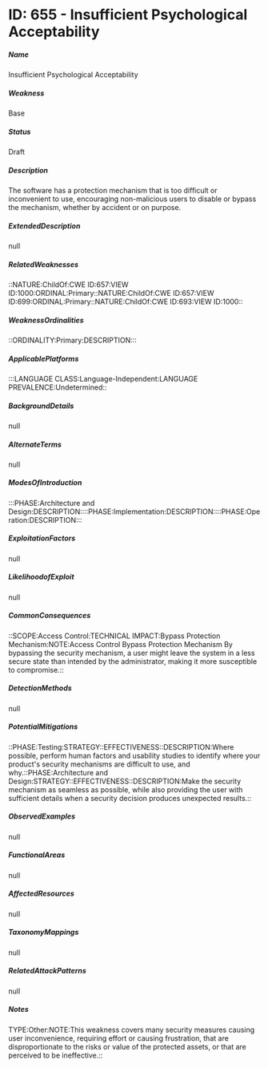 # ID: 655 - Insufficient Psychological Acceptability
<h5>Name</h5>Insufficient Psychological Acceptability
<h5>Weakness</h5>Base
<h5>Status</h5>Draft
<h5>Description</h5>The software has a protection mechanism that is too difficult or inconvenient to use, encouraging non-malicious users to disable or bypass the mechanism, whether by accident or on purpose.
<h5>ExtendedDescription</h5>null
<h5>RelatedWeaknesses</h5>::NATURE:ChildOf:CWE ID:657:VIEW ID:1000:ORDINAL:Primary::NATURE:ChildOf:CWE ID:657:VIEW ID:699:ORDINAL:Primary::NATURE:ChildOf:CWE ID:693:VIEW ID:1000::
<h5>WeaknessOrdinalities</h5>::ORDINALITY:Primary:DESCRIPTION:::
<h5>ApplicablePlatforms</h5>:::LANGUAGE CLASS:Language-Independent:LANGUAGE PREVALENCE:Undetermined::
<h5>BackgroundDetails</h5>null
<h5>AlternateTerms</h5>null
<h5>ModesOfIntroduction</h5>:::PHASE:Architecture and Design:DESCRIPTION::::PHASE:Implementation:DESCRIPTION::::PHASE:Operation:DESCRIPTION:::
<h5>ExploitationFactors</h5>null
<h5>LikelihoodofExploit</h5>null
<h5>CommonConsequences</h5>::SCOPE:Access Control:TECHNICAL IMPACT:Bypass Protection Mechanism:NOTE:Access Control Bypass Protection Mechanism By bypassing the security mechanism, a user might leave the system in a less secure state than intended by the administrator, making it more susceptible to compromise.::
<h5>DetectionMethods</h5>null
<h5>PotentialMitigations</h5>::PHASE:Testing:STRATEGY::EFFECTIVENESS::DESCRIPTION:Where possible, perform human factors and usability studies to identify where your product's security mechanisms are difficult to use, and why.::PHASE:Architecture and Design:STRATEGY::EFFECTIVENESS::DESCRIPTION:Make the security mechanism as seamless as possible, while also providing the user with sufficient details when a security decision produces unexpected results.::
<h5>ObservedExamples</h5>null
<h5>FunctionalAreas</h5>null
<h5>AffectedResources</h5>null
<h5>TaxonomyMappings</h5>null
<h5>RelatedAttackPatterns</h5>null
<h5>Notes</h5>TYPE:Other:NOTE:This weakness covers many security measures causing user inconvenience, requiring effort or causing frustration, that are disproportionate to the risks or value of the protected assets, or that are perceived to be ineffective.::

